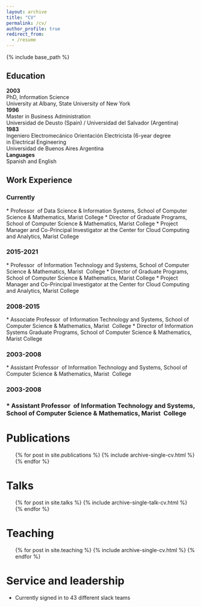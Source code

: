 ```yaml
---
layout: archive
title: "CV"
permalink: /cv/
author_profile: true
redirect_from:
  - /resume
---
```


{% include base_path %}

<h2>Education</h2>
 <b>2003</b> <br>
PhD, Information Science <br>
University at Albany, State University of New York <br>
<b>1996</b> <br>
Master in Business Administration <br>
Universidad de Deusto (Spain) / Universidad del Salvador (Argentina) <br>
<b>1983</b><br>
Ingeniero Electromecánico Orientación Electricista (6-year degree in Electrical Engineering <br>
Universidad de Buenos Aires Argentina <br>
<b>Languages</b> <br>
Spanish and English <br>

<h2>Work Experience</h2>

<h3>Currently</h3>
* Professor  of Data Science & Information Systems, School of Computer Science & Mathematics, Marist College
* Director of Graduate Programs, School of Computer Science & Mathematics, Marist College
* Project Manager and Co-Principal Investigator at the Center for Cloud Computing and Analytics, Marist College

<h3>2015-2021</h3>
* Professor  of Information Technology and Systems, School of Computer Science & Mathematics, Marist  College
* Director of Graduate Programs, School of Computer Science & Mathematics, Marist College
* Project Manager and Co-Principal Investigator at the Center for Cloud Computing and Analytics, Marist College

<h3>2008-2015</h3>
* Associate Professor  of Information Technology and Systems, School of Computer Science & Mathematics, Marist  College
* Director of Information Systems Graduate Programs, School of Computer Science & Mathematics, Marist College

<h3>2003-2008</h3>
* Assistant Professor  of Information Technology and Systems, School of Computer Science & Mathematics, Marist  College

  <h3>2003-2008<h3>
* Assistant Professor  of Information Technology and Systems, School of Computer Science & Mathematics, Marist  College

Publications
======
  <ul>{% for post in site.publications %}
    {% include archive-single-cv.html %}
  {% endfor %}</ul>
  
Talks
======
  <ul>{% for post in site.talks %}
    {% include archive-single-talk-cv.html %}
  {% endfor %}</ul>
  
Teaching
======
  <ul>{% for post in site.teaching %}
    {% include archive-single-cv.html %}
  {% endfor %}</ul>
  
Service and leadership
======
* Currently signed in to 43 different slack teams
